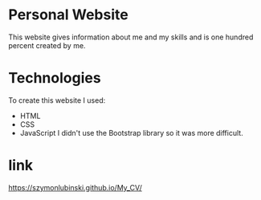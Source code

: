 # Personal Website
This website gives information about me and my skills and is one hundred percent created by me.

# Technologies
To create this website I used:
- HTML
- CSS
- JavaScript
I didn't use the Bootstrap library so it was more difficult.

# link
https://szymonlubinski.github.io/My_CV/
